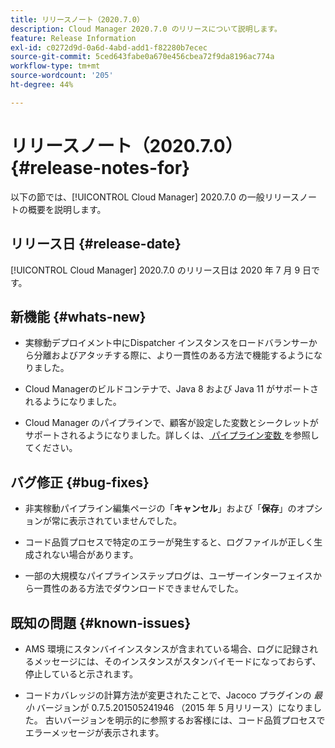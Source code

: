```yaml
---
title: リリースノート（2020.7.0）
description: Cloud Manager 2020.7.0 のリリースについて説明します。
feature: Release Information
exl-id: c0272d9d-0a6d-4abd-add1-f82280b7ecec
source-git-commit: 5ced643fabe0a670e456cbea72f9da8196ac774a
workflow-type: tm+mt
source-wordcount: '205'
ht-degree: 44%

---
```


# リリースノート（2020.7.0） {#release-notes-for}

以下の節では、[!UICONTROL Cloud Manager] 2020.7.0 の一般リリースノートの概要を説明します。

## リリース日 {#release-date}

[!UICONTROL Cloud Manager] 2020.7.0 のリリース日は 2020 年 7 月 9 日です。

## 新機能 {#whats-new}

* 実稼動デプロイメント中にDispatcher インスタンスをロードバランサーから分離およびアタッチする際に、より一貫性のある方法で機能するようになりました。

* Cloud Managerのビルドコンテナで、Java 8 および Java 11 がサポートされるようになりました。

* Cloud Manager のパイプラインで、顧客が設定した変数とシークレットがサポートされるようになりました。詳しくは、[ パイプライン変数 ](/help/getting-started/build-environment.md#pipeline-variables) を参照してください。

## バグ修正 {#bug-fixes}

* 非実稼動パイプライン編集ページの「**キャンセル**」および「**保存**」のオプションが常に表示されていませんでした。

* コード品質プロセスで特定のエラーが発生すると、ログファイルが正しく生成されない場合があります。

* 一部の大規模なパイプラインステップログは、ユーザーインターフェイスから一貫性のある方法でダウンロードできませんでした。

## 既知の問題 {#known-issues}

* AMS 環境にスタンバイインスタンスが含まれている場合、ログに記録されるメッセージには、そのインスタンスがスタンバイモードになっておらず、停止していると示されます。

* コードカバレッジの計算方法が変更されたことで、Jacoco プラグインの _最小_ バージョンが 0.7.5.201505241946 （2015 年 5 月リリース）になりました。 古いバージョンを明示的に参照するお客様には、コード品質プロセスでエラーメッセージが表示されます。
